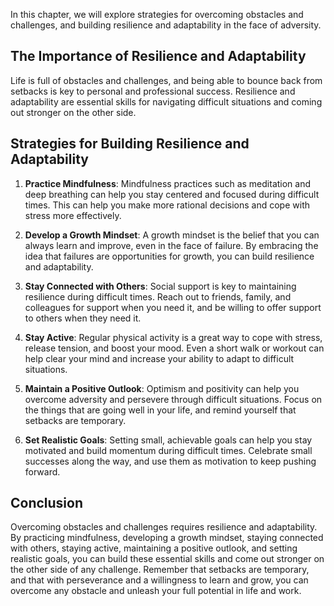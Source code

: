 
In this chapter, we will explore strategies for overcoming obstacles and challenges, and building resilience and adaptability in the face of adversity.

The Importance of Resilience and Adaptability
---------------------------------------------

Life is full of obstacles and challenges, and being able to bounce back from setbacks is key to personal and professional success. Resilience and adaptability are essential skills for navigating difficult situations and coming out stronger on the other side.

Strategies for Building Resilience and Adaptability
---------------------------------------------------

1. **Practice Mindfulness**: Mindfulness practices such as meditation and deep breathing can help you stay centered and focused during difficult times. This can help you make more rational decisions and cope with stress more effectively.

2. **Develop a Growth Mindset**: A growth mindset is the belief that you can always learn and improve, even in the face of failure. By embracing the idea that failures are opportunities for growth, you can build resilience and adaptability.

3. **Stay Connected with Others**: Social support is key to maintaining resilience during difficult times. Reach out to friends, family, and colleagues for support when you need it, and be willing to offer support to others when they need it.

4. **Stay Active**: Regular physical activity is a great way to cope with stress, release tension, and boost your mood. Even a short walk or workout can help clear your mind and increase your ability to adapt to difficult situations.

5. **Maintain a Positive Outlook**: Optimism and positivity can help you overcome adversity and persevere through difficult situations. Focus on the things that are going well in your life, and remind yourself that setbacks are temporary.

6. **Set Realistic Goals**: Setting small, achievable goals can help you stay motivated and build momentum during difficult times. Celebrate small successes along the way, and use them as motivation to keep pushing forward.

Conclusion
----------

Overcoming obstacles and challenges requires resilience and adaptability. By practicing mindfulness, developing a growth mindset, staying connected with others, staying active, maintaining a positive outlook, and setting realistic goals, you can build these essential skills and come out stronger on the other side of any challenge. Remember that setbacks are temporary, and that with perseverance and a willingness to learn and grow, you can overcome any obstacle and unleash your full potential in life and work.
